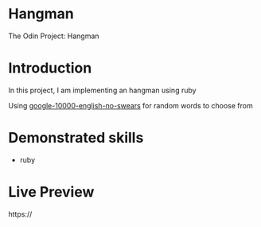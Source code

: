 # Hangman

The Odin Project: Hangman

# Introduction

In this project, I am implementing an hangman using ruby

Using [google-10000-english-no-swears](https://raw.githubusercontent.com/first20hours/google-10000-english/master/google-10000-english-no-swears.txt) for random words to choose from

# Demonstrated skills

- ruby

# Live Preview

https://
